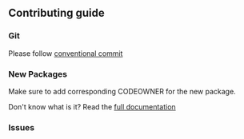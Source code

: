 ## Contributing guide

### Git

Please follow [conventional commit](https://www.conventionalcommits.org/en/v1.0.0/#specification)

### New Packages

Make sure to add corresponding CODEOWNER for the new package.

Don't know what is it? Read the [full documentation](https://docs.github.com/en/repositories/managing-your-repositorys-settings-and-features/customizing-your-repository/about-code-owners)


### Issues
